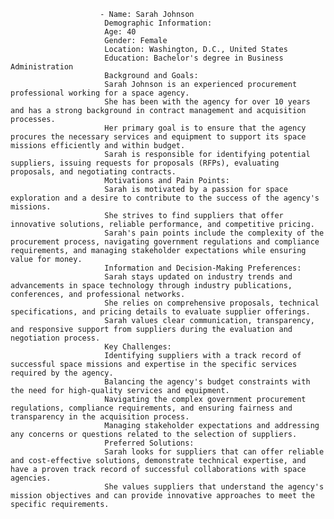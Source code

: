 						- Name: Sarah Johnson
						 Demographic Information:
						 Age: 40
						 Gender: Female
						 Location: Washington, D.C., United States
						 Education: Bachelor's degree in Business Administration
						 Background and Goals:
						 Sarah Johnson is an experienced procurement professional working for a space agency.
						 She has been with the agency for over 10 years and has a strong background in contract management and acquisition processes.
						 Her primary goal is to ensure that the agency procures the necessary services and equipment to support its space missions efficiently and within budget.
						 Sarah is responsible for identifying potential suppliers, issuing requests for proposals (RFPs), evaluating proposals, and negotiating contracts.
						 Motivations and Pain Points:
						 Sarah is motivated by a passion for space exploration and a desire to contribute to the success of the agency's missions.
						 She strives to find suppliers that offer innovative solutions, reliable performance, and competitive pricing.
						 Sarah's pain points include the complexity of the procurement process, navigating government regulations and compliance requirements, and managing stakeholder expectations while ensuring value for money.
						 Information and Decision-Making Preferences:
						 Sarah stays updated on industry trends and advancements in space technology through industry publications, conferences, and professional networks.
						 She relies on comprehensive proposals, technical specifications, and pricing details to evaluate supplier offerings.
						 Sarah values clear communication, transparency, and responsive support from suppliers during the evaluation and negotiation process.
						 Key Challenges:
						 Identifying suppliers with a track record of successful space missions and expertise in the specific services required by the agency.
						 Balancing the agency's budget constraints with the need for high-quality services and equipment.
						 Navigating the complex government procurement regulations, compliance requirements, and ensuring fairness and transparency in the acquisition process.
						 Managing stakeholder expectations and addressing any concerns or questions related to the selection of suppliers.
						 Preferred Solutions:
						 Sarah looks for suppliers that can offer reliable and cost-effective solutions, demonstrate technical expertise, and have a proven track record of successful collaborations with space agencies.
						 She values suppliers that understand the agency's mission objectives and can provide innovative approaches to meet the specific requirements.



